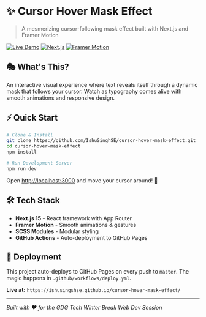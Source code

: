 # ✨ Cursor Hover Mask Effect

> A mesmerizing cursor-following mask effect built with Next.js and Framer Motion

[![Live Demo](https://img.shields.io/badge/🚀-Live%20Demo-blue?style=for-the-badge)](https://ishusingshse.github.io/cursor-hover-mask-effect/)
[![Next.js](https://img.shields.io/badge/Next.js-15.5-black?style=flat&logo=next.js)](https://nextjs.org/)
[![Framer Motion](https://img.shields.io/badge/Framer%20Motion-10.14-ff0066?style=flat&logo=framer)](https://www.framer.com/motion/)

## 🎭 What's This?

An interactive visual experience where text reveals itself through a dynamic mask that follows your cursor. Watch as typography comes alive with smooth animations and responsive design.

## ⚡ Quick Start

```bash
# Clone & Install
git clone https://github.com/IshuSinghSE/cursor-hover-mask-effect.git
cd cursor-hover-mask-effect
npm install

# Run Development Server
npm run dev
```

Open [http://localhost:3000](http://localhost:3000) and move your cursor around! 🎪

## 🛠️ Tech Stack

- **Next.js 15** - React framework with App Router
- **Framer Motion** - Smooth animations & gestures
- **SCSS Modules** - Modular styling
- **GitHub Actions** - Auto-deployment to GitHub Pages

## 🚀 Deployment

This project auto-deploys to GitHub Pages on every push to `master`. The magic happens in `.github/workflows/deploy.yml`.

**Live at:** `https://ishusingshse.github.io/cursor-hover-mask-effect/`

---

*Built with ❤️ for the GDG Tech Winter Break Web Dev Session*
